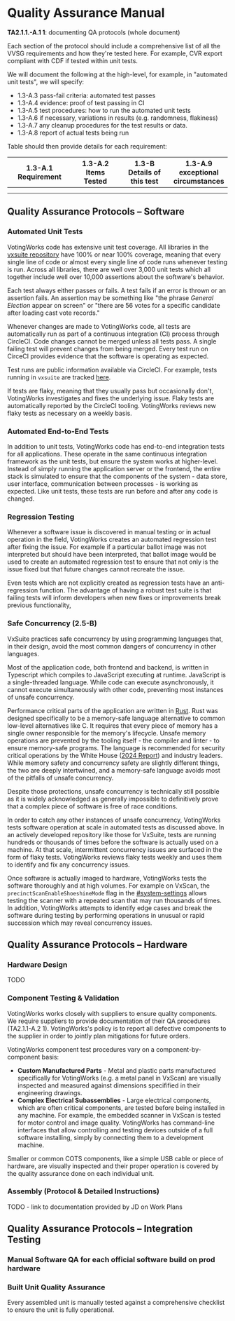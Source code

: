 # Quality Assurance Manual

**TA2.1.1.-A.1 1**: documenting QA protocols (whole document)

Each section of the protocol should include a comprehensive list of all the VVSG requirements and how they're tested here. For example, CVR export compliant with CDF if tested within unit tests.

We will document the following at the high-level, for example, in "automated unit tests", we will specify:

* 1.3-A.3 pass-fail criteria: automated test passes
* 1.3-A.4 evidence: proof of test passing in CI
* 1.3-A.5 test procedures: how to run the automated unit tests
* 1.3-A.6 if necessary, variations in results (e.g. randomness, flakiness)
* 1.3-A.7 any cleanup procedures for the test results or data.
* 1.3-A.8 report of actual tests being run

Table should then provide details for each requirement:

<table><thead><tr><th width="205">1.3-A.1 Requirement</th><th width="181">1.3-A.2 Items Tested</th><th width="210">1.3-B Details of this test</th><th>1.3-A.9 exceptional circumstances</th></tr></thead><tbody><tr><td></td><td></td><td></td><td></td></tr><tr><td></td><td></td><td></td><td></td></tr></tbody></table>

##

## Quality Assurance Protocols – Software

### Automated Unit Tests

VotingWorks code has extensive unit test coverage. All libraries in the [vxsuite repository](https://github.com/votingworks/vxsuite/tree/v4.0.0-release-branch) have 100% or near 100% coverage, meaning that every single line of code or almost every single line of code runs whenever testing is run. Across all libraries, there are well over 3,000 unit tests which all together include well over 10,000 assertions about the software's behavior.

Each test always either passes or fails. A test fails if an error is thrown or an assertion fails. An assertion may be something like "the phrase _General Election_ appear on screen" or "there are 56 votes for a specific candidate after loading cast vote records."&#x20;

Whenever changes are made to VotingWorks code, all tests are automatically run as part of a continuous integration (CI) process through CircleCI. Code changes cannot be merged unless all tests pass. A single failing test will prevent changes from being merged. Every test run on CirceCI provides evidence that the software is operating as expected.

Test runs are public information available via CircleCI. For example, tests running in `vxsuite` are tracked [here](https://app.circleci.com/pipelines/github/votingworks/vxsuite).&#x20;

If tests are flaky, meaning that they usually pass but occasionally don't, VotingWorks investigates and fixes the underlying issue. Flaky tests are automatically reported by the CircleCI tooling. VotingWorks reviews new flaky tests as necessary on a weekly basis.

### Automated End-to-End Tests

In addition to unit tests, VotingWorks code has end-to-end integration tests for all applications. These operate in the same continuous integration framework as the unit tests, but ensure the system works at higher-level. Instead of simply running the application server or the frontend, the entire stack is simulated to ensure that the components of the system - data store, user interface, communication between processes - is working as expected. Like unit tests, these tests are run before and after any code is changed.

### Regression Testing

Whenever a software issue is discovered in manual testing or in actual operation in the field, VotingWorks creates an automated regression test after fixing the issue. For example if a particular ballot image was not interpreted but should have been interpreted, that ballot image would be used to create an automated regression test to ensure that not only is the issue fixed but that future changes cannot recreate the issue.

Even tests which are not explicitly created as regression tests have an anti-regression function. The advantage of having a robust test suite is that failing tests will inform developers when new fixes or improvements break previous functionality,&#x20;

### Safe Concurrency (2.5-B)

VxSuite practices safe concurrency by using programming languages that, in their design, avoid the most common dangers of concurrency in other languages.&#x20;

Most of the application code, both frontend and backend, is written in Typescript which compiles to JavaScript executing at runtime. JavaScript is a single-threaded language. While code can execute asynchronously, it cannot execute simultaneously with other code, preventing most instances of unsafe concurrency.

Performance critical parts of the application are written in [Rust](https://www.rust-lang.org/). Rust was designed specifically to be a memory-safe language alternative to common low-level alternatives like C. It requires that every piece of memory has a single owner responsible for the memory's lifecycle. Unsafe memory operations are prevented by the tooling itself - the compiler and linter - to ensure memory-safe programs. The language is recommended for security critical operations by the White House ([2024 Report](https://www.whitehouse.gov/wp-content/uploads/2024/02/Final-ONCD-Technical-Report.pdf)) and industry leaders. While memory safety and concurrency safety are slightly different things, the two are deeply intertwined, and a memory-safe language avoids most of the pitfalls of unsafe concurrency.

Despite those protections, unsafe concurrency is technically still possible as it is widely acknowledged as generally impossible to definitively prove that a complex piece of software is free of race conditions.

In order to catch any other instances of unsafe concurrency, VotingWorks tests software operation at scale in automated tests as discussed above. In an actively developed repository like those for VxSuite, tests are running hundreds or thousands of times before the software is actually used on a machine. At that scale, intermittent concurrency issues are surfaced in the form of flaky tests. VotingWorks reviews flaky tests weekly and uses them to identify and fix any concurrency issues.

Once software is actually imaged to hardware, VotingWorks tests the software thoroughly and at high volumes. For example on VxScan, the `precinctScanEnableShoeshineMode` flag in the [#system-settings](system-overview/election-package/#system-settings "mention") allows testing the scanner with a repeated scan that may run thousands of times. In addition, VotingWorks attempts to identify edge cases and break the software during testing by performing operations in unusual or rapid succession which may reveal concurrency issues.

## Quality Assurance Protocols – Hardware

### Hardware Design

TODO

### Component Testing & Validation

VotingWorks works closely with suppliers to ensure quality components. We require suppliers to provide documentation of their QA procedures (TA2.1.1-A.2 1). VotingWorks's policy is to report all defective components to the supplier in order to jointly plan mitigations for future orders.

VotingWorks component test procedures vary on a component-by-component basis:

* **Custom Manufactured Parts** - Metal and plastic parts manufactured specifically for VotingWorks (e.g. a metal panel in VxScan) are visually inspected and measured against dimensions specifified in their engineering drawings.
* **Complex Electrical Subassemblies** - Large electrical components, which are often critical components, are tested before being installed in any machine. For example, the embedded scanner in VxScan is tested for motor control and image quality. VotingWorks has command-line interfaces that allow controlling and testing devices outside of a full software installing, simply by connecting them to a development machine.

Smaller or common COTS components, like a simple USB cable or piece of hardware, are visually inspected and their proper operation is covered by the quality assurance done on each individual unit.

### Assembly (Protocol & Detailed Instructions)

TODO - link to documentation provided by JD on Work Plans

## Quality Assurance Protocols – Integration Testing

### Manual Software QA for each official software build on prod hardware

### Built Unit Quality Assurance

Every assembled unit is manually tested against a comprehensive checklist to ensure the unit is fully operational.&#x20;
